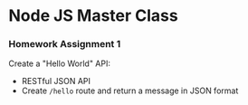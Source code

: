 # Node JS Master Class

### Homework Assignment 1

Create a "Hello World" API:

- RESTful JSON API
- Create `/hello` route and return a message in JSON format

